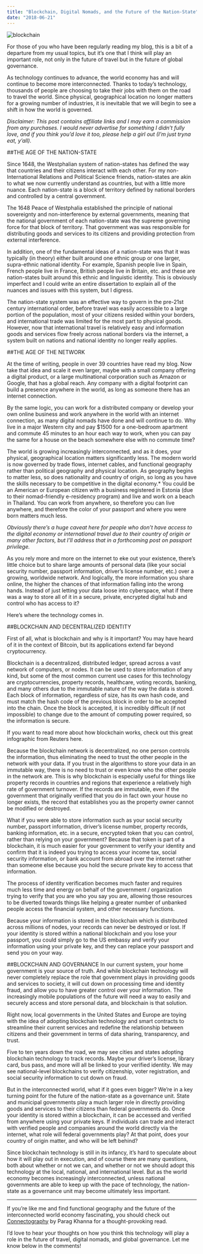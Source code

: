 ```yaml
---
title: "Blockchain, Digital Nomads, and the Future of the Nation-State"
date: "2018-06-21"
---
```


![blockchain](https://bububackpacks.files.wordpress.com/2018/06/blockchain.jpg?w=700)

For those of you who have been regularly reading my blog, this is a bit of a departure from my usual topics, but it’s one that I think will play an important role, not only in the future of travel but in the future of global governance.

As technology continues to advance, the world economy has and will continue to become more interconnected. Thanks to today’s technology, thousands of people are choosing to take their jobs with them on the road to travel the world. Since physical, geographical location no longer matters for a growing number of industries, it is inevitable that we will begin to see a shift in how the world is governed.

*Disclaimer: This post contains affiliate links and I may earn a commission from any purchases. I would never advertise for something I didn’t fully love, and if you think you’d love it too, please help a girl out (I’m just tryna eat, y’all).*

##THE AGE OF THE NATION-STATE


Since 1648, the Westphalian system of nation-states has defined the way that countries and their citizens interact with each other. For my non-International Relations and Political Science friends, nation-states are akin to what we now currently understand as countries, but with a little more nuance. Each nation-state is a block of territory defined by national borders and controlled by a central government.

The 1648 Peace of Westphalia established the principle of national sovereignty and non-interference by external governments, meaning that the national government of each nation-state was the supreme governing force for that block of territory. That government was was responsible for distributing goods and services to its citizens and providing protection from external interference.

In addition, one of the fundamental ideas of a nation-state was that it was typically (in theory) either built around one ethnic group or one larger, supra-ethnic national identity. For example, Spanish people live in Spain, French people live in France, British people live in Britain, etc. and these are nation-states built around this ethnic and linguistic identity. This is obviously imperfect and I could write an entire dissertation to explain all of the nuances and issues with this system, but I digress.    

The nation-state system was an effective way to govern in the pre-21st century international order, before travel was easily accessible to a large portion of the population, most of your citizens resided within your borders, and international trade was limited for the most part to physical goods. However, now that international travel is relatively easy and information goods and services flow freely across national borders via the internet, a system built on nations and national identity no longer really applies.

##THE AGE OF THE NETWORK


At the time of writing, people in over 39 countries have read my blog. Now take that idea and scale it even larger, maybe with a small company offering a digital product, or a large multinational corporation such as Amazon or Google, that has a global reach. Any company with a digital footprint can build a presence anywhere in the world, as long as someone there has an internet connection.

By the same logic, you can work for a distributed company or develop your own online business and work anywhere in the world with an internet connection, as many digital nomads have done and will continue to do. Why live in a major Western city and pay $1500 for a one-bedroom apartment and commute 45 minutes to an hour each way to work, when you can pay the same for a house on the beach somewhere else with no commute time?

The world is growing increasingly interconnected, and as it does, your physical, geographical location matters significantly less. The modern world is now governed by trade flows, internet cables, and functional geography rather than political geography and physical location. As geography begins to matter less, so does nationality and country of origin, so long as you have the skills necessary to be competitive in the digital economy.* You could be an American or European citizen with a business registered in Estonia (due to their nomad-friendly e-residency program) and live and work on a beach in Thailand. You can work from anywhere, so therefore you can live anywhere, and therefore the color of your passport and where you were born matters much less.

*Obviously there’s a huge caveat here for people who don’t have access to the digital economy or international travel due to their country of origin or many other factors, but I’ll address that in a forthcoming post on passport privilege.*

As you rely more and more on the internet to eke out your existence, there’s little choice but to share large amounts of personal data (like your social security number, passport information, driver’s license number, etc.) over a growing, worldwide network. And logically, the more information you share online, the higher the chances of that information falling into the wrong hands. Instead of just letting your data loose into cyberspace, what if there was a way to store all of it in a secure, private, encrypted digital hub and control who has access to it?

Here’s where the technology comes in.

##BLOCKCHAIN AND DECENTRALIZED IDENTITY


First of all, what is blockchain and why is it important? You may have heard of it in the context of Bitcoin, but its applications extend far beyond cryptocurrency.

Blockchain is a decentralized, distributed ledger, spread across a vast network of computers, or nodes. It can be used to store information of any kind, but some of the most common current use cases for this technology are cryptocurrencies, property records, healthcare, voting records, banking, and many others due to the immutable nature of the way the data is stored. Each block of information, regardless of size, has its own hash code, and must match the hash code of the previous block in order to be accepted into the chain. Once the block is accepted, it is incredibly difficult (if not impossible) to change due to the amount of computing power required, so the information is secure.

If you want to read more about how blockchain works, check out this great infographic from Reuters here.

Because the blockchain network is decentralized, no one person controls the information, thus eliminating the need to trust the other people in the network with your data. If you trust in the algorithms to store your data in an immutable way, there is no need to trust or even know who the other people in the network are. This is why blockchain is especially useful for things like property records in countries and regions that experience a relatively high rate of government turnover. If the records are immutable, even if the government that originally verified that you do in fact own your house no longer exists, the record that establishes you as the property owner cannot be modified or destroyed.   

What if you were able to store information such as your social security number, passport information, driver’s license number, property records, banking information, etc. in a secure, encrypted token that you can control, rather than relying on your government? Because that token is part of a blockchain, it is much easier for your government to verify your identity and confirm that it is indeed you trying to access your income tax, social security information, or bank account from abroad over the internet rather than someone else because you hold the secure private key to access that information.

The process of identity verification becomes much faster and requires much less time and energy on behalf of the government / organization trying to verify that you are who you say you are, allowing those resources to be diverted towards things like helping a greater number of unbanked people access the financial system, and other necessary functions.

Because your information is stored in the blockchain which is distributed across millions of nodes, your records can never be destroyed or lost. If your identity is stored within a national blockchain and you lose your passport, you could simply go to the US embassy and verify your information using your private key, and they can replace your passport and send you on your way.

##BLOCKCHAIN AND GOVERNANCE
In our current system, your home government is your source of truth. And while blockchain technology will never completely replace the role that government plays in providing goods and services to society, it will cut down on processing time and identity fraud, and allow you to have greater control over your information. The increasingly mobile populations of the future will need a way to easily and securely access and store personal data, and blockchain is that solution.

Right now, local governments in the United States and Europe are toying with the idea of adopting blockchain technology and smart contracts to streamline their current services and redefine the relationship between citizens and their government in terms of data sharing, transparency, and trust.

Five to ten years down the road, we may see cities and states adopting blockchain technology to track records. Maybe your driver’s license, library card, bus pass, and more will all be linked to your verified identity. We may see national-level blockchains to verify citizenship, voter registration, and social security information to cut down on fraud.

But in the interconnected world, what if it goes even bigger? We’re in a key turning point for the future of the nation-state as a governance unit. State and municipal governments play a much larger role in directly providing goods and services to their citizens than federal governments do. Once your identity is stored within a blockchain, it can be accessed and verified from anywhere using your private keys. If individuals can trade and interact with verified people and companies around the world directly via the internet, what role will federal governments play? At that point, does your country of origin matter, and who will be left behind?  

Since blockchain technology is still in its infancy, it’s hard to speculate about how it will play out in execution, and of course there are many questions, both about whether or not we can, and whether or not we should adopt this technology at the local, national, and international level. But as the world economy becomes increasingly interconnected, unless national governments are able to keep up with the pace of technology, the nation-state as a governance unit may become ultimately less important.  


---

If you’re like me and find functional geography and the future of the interconnected world economy fascinating, you should check out [Connectography](https://amzn.to/2K26KZS) by Parag Khanna for a thought-provoking read.  

I’d love to hear your thoughts on how you think this technology will play a role in the future of travel, digital nomads, and global governance. Let me know below in the comments!
